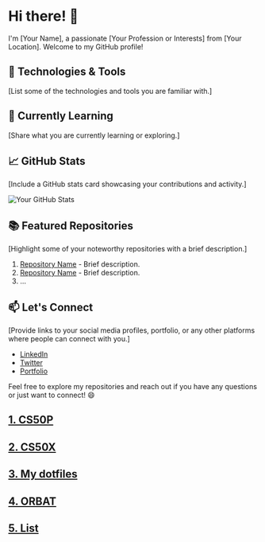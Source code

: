 # Hi there! 👋

I'm [Your Name], a passionate [Your Profession or Interests] from [Your Location]. Welcome to my GitHub profile!

## 🔧 Technologies & Tools

[List some of the technologies and tools you are familiar with.]

## 🌱 Currently Learning

[Share what you are currently learning or exploring.]

## 📈 GitHub Stats

[Include a GitHub stats card showcasing your contributions and activity.]

![Your GitHub Stats](https://github-readme-stats.vercel.app/api?username=noelbohlin&show_icons=true&theme=radical)

## 📚 Featured Repositories

[Highlight some of your noteworthy repositories with a brief description.]

1. [Repository Name](link-to-repository) - Brief description.
2. [Repository Name](link-to-repository) - Brief description.
3. ...

## 📫 Let's Connect

[Provide links to your social media profiles, portfolio, or any other platforms where people can connect with you.]

- [LinkedIn](https://www.linkedin.com/in/your-username/)
- [Twitter](https://twitter.com/your-username)
- [Portfolio](https://your-portfolio.com)

Feel free to explore my repositories and reach out if you have any questions or just want to connect! 😄


<!--
**noelbohlin/noelbohlin** is a ✨ _special_ ✨ repository because its `README.md` (this file) appears on your GitHub profile.

Here are some ideas to get you started:

- 🔭 I’m currently working on ...
- 🌱 I’m currently learning ...
- 👯 I’m looking to collaborate on ...
- 🤔 I’m looking for help with ...
- 💬 Ask me about ...
- 📫 How to reach me: ...
- 😄 Pronouns: ...
- ⚡ Fun fact: ...
-->


## [1. CS50P](https://github.com/noelbohlin/cs50p)
## [2. CS50X](https://github.com/noelbohlin/cs50x)
## [3. My dotfiles](https://github.com/noelbohlin/dotfiles)
## [4. ORBAT](https://github.com/noelbohlin/orbat)
## [5. List](https://github.com/noelbohlin/list)

